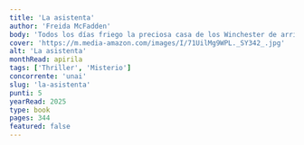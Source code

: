 ```yaml
---
title: 'La asistenta'
author: 'Freida McFadden'
body: 'Todos los días friego la preciosa casa de los Winchester de arriba abajo. Recojo a su hija del colegio y preparo deliciosas comidas para toda la familia antes de subir a cenar sola en mi minúscula habitación del piso superior.'
cover: 'https://m.media-amazon.com/images/I/71UilMg9WPL._SY342_.jpg'
alt: 'La asistenta'
monthRead: apirila
tags: ['Thriller', 'Misterio']
concorrente: 'unai'
slug: 'la-asistenta'
punti: 5
yearRead: 2025
type: book
pages: 344
featured: false
---
```

